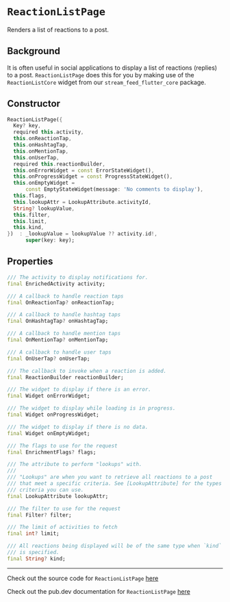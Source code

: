 # `ReactionListPage`

Renders a list of reactions to a post.

## Background

It is often useful in social applications to display a list of reactions (replies) to a post. `ReactionListPage` does this for you by making use of the `ReactionListCore` widget from our `stream_feed_flutter_core` package.

## Constructor
```dart
ReactionListPage({
  Key? key,
  required this.activity,
  this.onReactionTap,
  this.onHashtagTap,
  this.onMentionTap,
  this.onUserTap,
  required this.reactionBuilder,
  this.onErrorWidget = const ErrorStateWidget(),
  this.onProgressWidget = const ProgressStateWidget(),
  this.onEmptyWidget =
      const EmptyStateWidget(message: 'No comments to display'),
  this.flags,
  this.lookupAttr = LookupAttribute.activityId,
  String? lookupValue,
  this.filter,
  this.limit,
  this.kind,
})  : _lookupValue = lookupValue ?? activity.id!,
      super(key: key);
```

## Properties

```dart
/// The activity to display notifications for.
final EnrichedActivity activity;

/// A callback to handle reaction taps
final OnReactionTap? onReactionTap;

/// A callback to handle hashtag taps
final OnHashtagTap? onHashtagTap;

/// A callback to handle mention taps
final OnMentionTap? onMentionTap;

/// A callback to handle user taps
final OnUserTap? onUserTap;

/// The callback to invoke when a reaction is added.
final ReactionBuilder reactionBuilder;

/// The widget to display if there is an error.
final Widget onErrorWidget;

/// The widget to display while loading is in progress.
final Widget onProgressWidget;

/// The widget to display if there is no data.
final Widget onEmptyWidget;

/// The flags to use for the request
final EnrichmentFlags? flags;

/// The attribute to perform "lookups" with.
/// 
/// "Lookups" are when you want to retrieve all reactions to a post
/// that meet a specific criteria. See [LookupAttribute] for the types of
/// criteria you can use.
final LookupAttribute lookupAttr;

/// The filter to use for the request
final Filter? filter;

/// The limit of activities to fetch
final int? limit;

/// All reactions being displayed will be of the same type when `kind` 
/// is specified.
final String? kind;
```

---

Check out the source code for `ReactionListPage` [here]()

Check out the pub.dev documentation for `ReactionListPage` [here]()